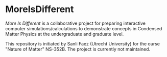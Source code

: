 # MoreIsDifferent

_More Is Different_ is a collaborative project for preparing interactive computer simulations/calculations to demonstrate concepts in Condensed Matter Physics at the undergraduate and graduate level. 

This repository is initiated by Sanli Faez (Utrecht University) for the ourse "Nature of Matter" NS-352B. The project is currently not maintained.
